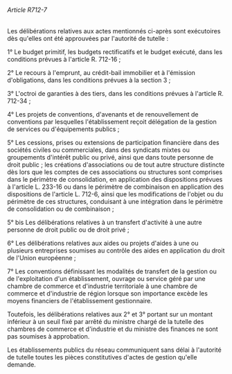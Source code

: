 ###### Article R712-7

Les délibérations relatives aux actes mentionnés ci-après sont exécutoires dès qu'elles ont été approuvées par l'autorité de tutelle :

1° Le budget primitif, les budgets rectificatifs et le budget exécuté, dans les conditions prévues à l'article R. 712-16 ;

2° Le recours à l'emprunt, au crédit-bail immobilier et à l'émission d'obligations, dans les conditions prévues à la section 3 ;

3° L'octroi de garanties à des tiers, dans les conditions prévues à l'article R. 712-34 ;

4° Les projets de conventions, d'avenants et de renouvellement de conventions par lesquelles l'établissement reçoit délégation de la gestion de services ou d'équipements publics ;

5° Les cessions, prises ou extensions de participation financière dans des sociétés civiles ou commerciales, dans des syndicats mixtes ou groupements d'intérêt public ou privé, ainsi que dans toute personne de droit public ; les créations d'associations ou de tout autre structure distincte dès lors que les comptes de ces associations ou structures sont comprises dans le périmètre de consolidation, en application des dispositions prévues à l'article L. 233-16 ou dans le périmètre de combinaison en application des dispositions de l'article L. 712-6, ainsi que les modifications de l'objet ou du périmètre de ces structures, conduisant à une intégration dans le périmètre de consolidation ou de combinaison ;

5° bis Les délibérations relatives à un transfert d'activité à une autre personne de droit public ou de droit privé ;

6° Les délibérations relatives aux aides ou projets d'aides à une ou plusieurs entreprises soumises au contrôle des aides en application du droit de l'Union européenne ;

7° Les conventions définissant les modalités de transfert de la gestion ou de l'exploitation d'un établissement, ouvrage ou service géré par une chambre de commerce et d'industrie territoriale à une chambre de commerce et d'industrie de région lorsque son importance excède les moyens financiers de l'établissement gestionnaire.

Toutefois, les délibérations relatives aux 2° et 3° portant sur un montant inférieur à un seuil fixé par arrêté du ministre chargé de la tutelle des chambres de commerce et d'industrie et du ministre des finances ne sont pas soumises à approbation.

Les établissements publics du réseau communiquent sans délai à l'autorité de tutelle toutes les pièces constitutives d'actes de gestion qu'elle demande.

